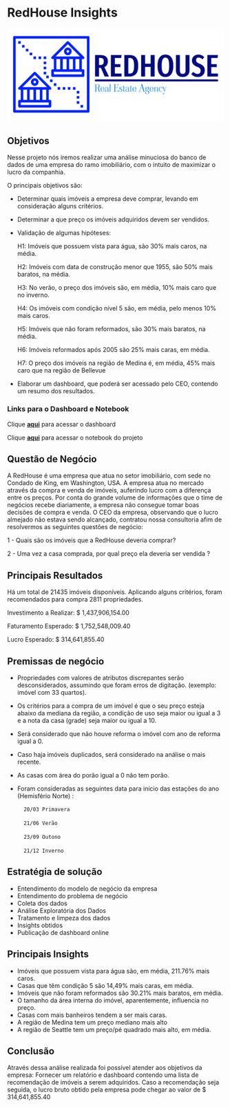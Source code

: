 # RedHouse Insights
![Alt text](/images/redhouse-logo.png)

## Objetivos

Nesse projeto nós iremos realizar uma análise minuciosa do banco de dados de uma empresa do ramo imobiliário, com o intuito de maximizar o lucro da companhia.

O principais objetivos são:

- Determinar quais imóveis a empresa deve comprar, levando em consideração alguns critérios.

- Determinar a que preço os imóveis adquiridos devem ser vendidos.

- Validação de algumas hipóteses:

    H1: Imóveis que possuem vista para água, são 30% mais caros, na média.

    H2: Imóveis com data de construção menor que 1955, são 50% mais baratos, na média.
    
    H3: No verão, o preço dos imóveis são, em média, 10% mais caro que no inverno.
   
    H4: Os imóveis com condição nível 5 são, em média, pelo menos 10% mais caros.
   
    H5: Imóveis que não foram reformados, são 30% mais baratos, na média.
   
    H6: Imóveis reformados após 2005 são 25% mais caras, em média.
   
    H7: O preço dos imóveis na região de Medina é, em média, 45% mais caro que na região de Bellevue

- Elaborar um dashboard, que poderá ser acessado pelo CEO, contendo um resumo dos resultados.

### Links para o Dashboard e Notebook
Clique [**aqui**](https://joaocalista-redhouse-app-appapp-ozlr1v.streamlitapp.com/) para acessar o dashboard

Clique [**aqui**](https://nbviewer.org/github/joaocalista/redhouse_app/blob/main/EDA.ipynb) para acessar o notebook do projeto

## Questão de Negócio

A RedHouse é uma empresa que atua no setor imobiliário, com sede no Condado de King, em Washington, USA. A empresa atua no mercado através da compra e venda de imóveis, auferindo lucro com a diferença entre os preços.
Por conta do grande volume de informações que o time de negócios recebe diariamente, a empresa não consegue tomar boas decisões de compra e venda.
O CEO da empresa, observando que o lucro almejado não estava sendo alcançado, contratou nossa consultoria afim de resolvermos as seguintes questões de negócio:

1 - Quais são os imóveis que a RedHouse
deveria comprar?

2 - Uma vez a casa comprada, por qual preço ela deveria ser vendida ?

## Principais Resultados
Há um total de 21435 imóveis disponíveis. Aplicando alguns critérios, foram recomendados
para compra 2811 propriedades.

Investimento a Realizar: $ 1,437,906,154.00

Faturamento Esperado: $ 1,752,548,009.40

Lucro Esperado: $ 314,641,855.40


## Premissas de negócio
 
- Propriedades com valores de atributos discrepantes serão desconsiderados, assumindo que foram erros de digitação. (exemplo: imóvel com 33 quartos).
- Os critérios para a compra de um imóvel é que o seu preço esteja abaixo da mediana da região, a condição de uso seja maior ou igual a 3 e a nota da casa (grade) 
    seja maior ou igual a 10.
- Será considerado que não houve reforma o imóvel com ano de reforma igual a 0.
- Caso haja imóveis duplicados, será considerado na análise o mais recente.
- As casas com área do porão igual a 0 não tem porão.
- Foram consideradas as seguintes data para início das estações do ano (Hemisfério Norte) : 
            
        20/03 Primavera

        21/06 Verão

        23/09 Outono

        21/12 Inverno

## Estratégia de solução
- Entendimento do modelo de negócio da empresa
- Entendimento do problema de negócio
- Coleta dos dados
- Análise Exploratória dos Dados
- Tratamento e limpeza dos dados
- Insights obtidos
- Publicação de dashboard online

## Principais Insights
- Imóveis que possuem vista para água são, em média, 211.76% mais caros.
- Casas que têm condição 5 são 14,49% mais caras, em média.
- Imóveis que não foram reformados são 30.21% mais baratos, em média.
- O tamanho da área interna do imóvel, aparentemente, influencia no preço.
- Casas com mais banheiros tendem a ser mais caras.
- A região de Medina tem um preço mediano mais alto
- A região de Seattle tem um preço/pé quadrado mais alto, em média.

## Conclusão
Através dessa análise realizada foi possível atender aos objetivos da empresa:
Fornecer um relatório e dashboard contendo uma lista de recomendação de imóveis 
a serem adquiridos.
Caso a recomendação seja seguida, o lucro bruto obtido pela empresa pode chegar ao
valor de  $ 314,641,855.40
